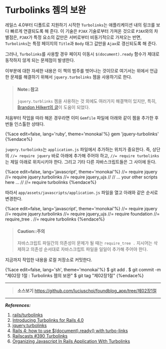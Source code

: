 # Turbolinks 젬의 보완

레일스 4.0부터 디폴트로 지원하기 시작한 `Turbolinks`는 애플리케이션 내의 링크를 보다 빠르게 연결되도록 해 준다. 이 기술은 `PJAX` 기술로부터 가져온 것으로 `PJAX`와의 차별점은, `PJAX`가 특정 요소의 값만은 서버로부터 비동기적으로 가져오는 반면, `Turbolinks`는 특정 페이지의 `Title`과 `Body` 태그 값만을 `Ajax`로 갱신되도록 해 준다.

그러나, `Turbolinks`를 사용할 경우 페이지 이동시 `$(document).ready` 함수가 제대로 동작하지 않게 되는 문제점이 발생한다.

이부분에 대한 자세한 내용은 이 책의 범주를 벗어나는 것이므로 여기서는 위에서 언급한 문제를 해결하기 위해서 `jquery.turbolinks` 젬을 사용하기로 한다.

> #### Note::참고
>
> `jquery.turblinks` 젬을 사용하는 것 외에도 여러가지 해결책이 있지만, 특히, [Brandon Hilkert의 글](http://brandonhilkert.com/blog/organizing-javascript-in-rails-application-with-turbolinks/)이 도움이 되었다.


처음부터 작업을 따라 해온 경우라면 이미 `Gemfile` 파일에 아래와 같이 젬을 추가한 후 번들 인스톨한 상태다.

{%ace edit=false, lang='ruby', theme='monokai'%}
gem 'jquery-turbolinks'
{%endace%}

`juqery.turbolinks`는 `application.js` 파일에서 추가하는 위치가 중요한다. 즉, 상단의 `//= require jquery` 바로 아래에 추가해 주어야 하고, `//= require turbolinks`는 제일 아래로 위치시키야 한다. 그리고 기타 다른 자바스크립트들은 그 사이에 둔다.

{%ace edit=false, lang='javascript', theme='monokai'%}
//= require jquery
//= require jquery.turbolinks
//= require jquery_ujs
//
// ... your other scripts here ...
//
//= require turbolinks
{%endace%}

따라서 `app/assets/javascripts/application.js` 파일을 열고 아래와 같은 순서로 변경한다.

{%ace edit=false, lang='javascript', theme='monokai'%}
//= require jquery
//= require jquery.turbolinks
//= require jquery_ujs
//= require foundation
//= require_tree .
//= require turbolinks
{%endace%}

> #### Caution::주의
>
> 자바스크립트 파일간의 의존성이 문제가 될 때는 `require_tree .` 지시어는 삭제하고 의존성 순서대로 자바스크립트 파일을 일일이 추가해 주어야 한다.


지금까지 작업한 내용을 로컬 저장소로 커밋한다.

{%ace edit=false, lang='sh', theme='monokai'%}
$ git add .
$ git commit -m "제02장 1절 : Turbolinks 젬의 보완"
$ git tag "제02장1절"
{%endace%}

---

> **소스보기** https://github.com/luciuschoi/foundblog_app/tree/제02장1절

---

_**References:**_

1. [rails/turbolinks](https://github.com/rails/turbolinks)
2. [Introducing Turbolinks for Rails 4.0](http://geekmonkey.org/articles/28-introducing-turbolinks-for-rails-4-0)
2. [jquery.turbolinks](https://github.com/rails/turbolinks#jqueryturbolinks)
3. [Rails 4: how to use $(document).ready() with turbo-links](http://stackoverflow.com/questions/18770517/rails-4-how-to-use-document-ready-with-turbo-links)
4. [Railscasts #390 Turbolinks](http://railscasts.com/episodes/390-turbolinks)
5. [Organizing Javascript In Rails Application With Turbolinks](http://brandonhilkert.com/blog/organizing-javascript-in-rails-application-with-turbolinks/)
